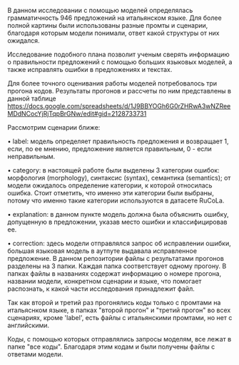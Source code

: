 В данном исследовании с помощью моделей определялась грамматичность 946 предложений на итальянском языке. Для более полной картины были использованы разные промты и сценарии, благодаря которым модели понимали, ответ какой структуры от них ожидался.

Исследование подобного плана позволит ученым сверять информацию о правильности предложений с помощью больших языковых моделей, а также исправлять ошибки в предложениях и текстах.

Для более точного оценивания работы моделей потребовалось три прогона кодов. Результаты прогонов и рассчеты по ним представлены в данной таблице https://docs.google.com/spreadsheets/d/1J9BBYOGh6G0rZHRwA3wNZReeMDdNCocYjRjTqpBrGNw/edit#gid=2128733731

Рассмотрим сценарии ближе:

•	label: модель определяет правильность предложения и возвращает 1, если, по ее мнению, предложение является правильным, 0 - если неправильным.

•	category: в настоящей работе были выделены 3 категории ошибок: морфология (morphology), синтаксис (syntax), семантика (semantics); от модели ожидалось определение категории, к которой относилась ошибка. Стоит отметить, что именно эти категории были выбраны, потому что именно такие категории используются в датасете RuCoLa.

•	explanation: в данном пункте модель должна была объяснить ошибку, допущенную в предложении, указав место ошибки и классифицировав ее.

•	correction: здесь модели отправлялся запрос об исправлении ошибки, большая языковая модель в аутпуте выдавала исправленное предложение.
В данном репозитории файлы с результатами прогонов разделены на 3 папки. Каждая папка соответствует одному прогону.
В папках файлы в названиях содержат информацию о номере прогона, названии модели, конкретном сценарии и языке, что помогает распознать, к какой части исследования принадлежит файл.

Так как второй и третий раз прогонялись коды только с промтами на итальяснком языке, в папках "второй прогон" и "третий прогон" во всех сценариях, кроме 'label', есть файлы с итальянскими промтами, но нет с английскими.

Коды, с помощью которых отправлялись запросы моделям, все лежат в папке "все коды". Благодаря этим кодам и были получены файлы с ответами модели.

